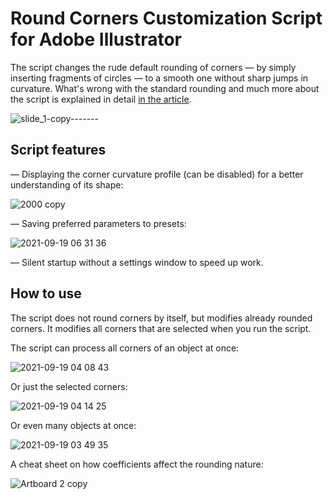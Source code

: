 # Round Corners Customization Script for Adobe Illustrator

The script changes the rude default rounding of corners — by simply inserting fragments of circles — to a smooth one without sharp jumps in curvature. What's wrong with the standard rounding and much more about the script is explained in detail [in the article](https://medium.com/@kefiijrw/smooth-corner-rounding-in-adobe-illustrator-94003145a7bf).

![slide_1-copy-------](https://user-images.githubusercontent.com/8041203/194974425-19fcffdd-2125-452f-9ce7-a5fa4c431016.gif)



## Script features

— Displaying the corner curvature profile (can be disabled) for a better understanding of its shape:

![2000 copy](https://user-images.githubusercontent.com/8041203/194973297-a08809bd-ad28-43dd-889d-b8a290c8583c.gif)

— Saving preferred parameters to presets:

![2021-09-19 06 31 36](https://user-images.githubusercontent.com/8041203/194973001-5afc521f-4249-46e7-8549-996e7be089de.gif)

— Silent startup without a settings window to speed up work.


## How to use

The script does not round corners by itself, but modifies already rounded corners. It modifies all corners that are selected when you run the script.

The script can process all corners of an object at once:

![2021-09-19 04 08 43](https://user-images.githubusercontent.com/8041203/194973053-616efb4a-6d46-48e6-aafc-6c01bba0b25b.gif)


Or just the selected corners:

![2021-09-19 04 14 25](https://user-images.githubusercontent.com/8041203/194973026-e81900e9-0bf6-4edd-aca7-3310929afa7f.gif)


Or even many objects at once:

![2021-09-19 03 49 35](https://user-images.githubusercontent.com/8041203/194972959-0f1f1fa2-bd03-479b-84a9-173d6179a123.gif)


A cheat sheet on how coefficients affect the rounding nature:

![Artboard 2 copy](https://user-images.githubusercontent.com/8041203/194977549-5376af60-ca9c-43b3-87ea-1f95559773a8.png)
